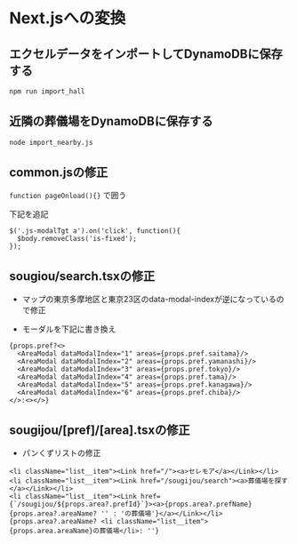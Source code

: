 # Next.jsへの変換

## エクセルデータをインポートしてDynamoDBに保存する

```bash
npm run import_hall
```

## 近隣の葬儀場をDynamoDBに保存する

```bash
node import_nearby.js
```

## common.jsの修正

`function pageOnload(){}` で囲う

下記を追記
```
$('.js-modalTgt a').on('click', function(){
  $body.removeClass('is-fixed');
});
```

## sougiou/search.tsxの修正

- マップの東京多摩地区と東京23区のdata-modal-indexが逆になっているので修正

- モーダルを下記に書き換え
```
{props.pref?<>
  <AreaModal dataModalIndex="1" areas={props.pref.saitama}/>
  <AreaModal dataModalIndex="2" areas={props.pref.yamanashi}/>
  <AreaModal dataModalIndex="3" areas={props.pref.tokyo}/>
  <AreaModal dataModalIndex="4" areas={props.pref.tama}/>
  <AreaModal dataModalIndex="5" areas={props.pref.kanagawa}/>
  <AreaModal dataModalIndex="6" areas={props.pref.chiba}/>
</>:<></>}
```

## sougijou/[pref]/[area].tsxの修正

- パンくずリストの修正
```
<li className="list__item"><Link href="/"><a>セレモア</a></Link></li>
<li className="list__item"><Link href="/sougijou/search"><a>葬儀場を探す</a></Link></li>
<li className="list__item"><Link href={`/sougijou/${props.area?.prefId}`}><a>{props.area?.prefName}{props.area?.areaName? '' : 'の葬儀場'}</a></Link></li>
{props.area?.areaName? <li className="list__item">{props.area.areaName}の葬儀場</li>: ''}
```
